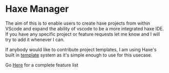 # Haxe Manager

The aim of this is to enable users to create haxe projects from within VScode and expand the ability of vscode to be a more integrated haxe IDE. If you have any specific project or feature requests let me know and I will try to add it whenever I can. 

If anybody would like to contribute project templates, I am using Haxe's built in [template](https://haxe.org/manual/std-template.html) system as it's simple enough to use for this usecase.  

Go [Here](https://github.com/Jarrio/Haxe-Manager/blob/master/Features.md) for a complete feature list
